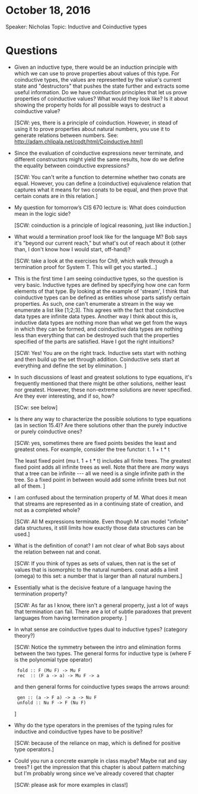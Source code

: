 # October 18, 2016

Speaker: Nicholas
Topic: Inductive and Coinductive types

# Questions

- Given an inductive type, there would be an induction principle with which we
  can use to prove properties about values of this type.
  For coinductive types, the values are represented by the value's current
  state and "destructors" that pushes the state further and extracts some
  useful information. Do we have coinduction principles that let us prove
  properties of coinductive values? What would they look like? Is it about
  showing the property holds for all possible ways to destruct a coinductive
  value?

  [SCW: yes, there is a principle of coinduction. However, in stead of using it
  to prove properties about natural numbers, you use it to generate relations
  between numbers.
  See: http://adam.chlipala.net/cpdt/html/Coinductive.html]

- Since the evaluation of coinductive expressions never terminate, and
  different constructors might yield the same results, how do we define the
  equality between coinductive expressions?

  [SCW: You can't write a function to determine whether two conats are equal.
  However, you can define a (coinductive) equivalence relation that captures
  what it means for two conats to be equal, and then prove that certain conats
  are in this relation.]
  
- My question for tomorrow’s CIS 670 lecture is: What does coinduction mean in
  the logic side?

  [SCW: coinduction is a principle of logical reasoning, just like induction.]

- What would a termination proof look like for the language M? Bob says it's
  "beyond our current reach," but what's out of reach about it (other than, I
  don't know how I would start, off-hand)?

  [SCW: take a look at the exercises for Ch9, which walk through a termination
  proof for System T. This will get you started...]

- This is the first time I am seeing coinductive types, so the question is
  very basic. Inductive types are defined by specifying how one can form
  elements of that type. By looking at the example of 'stream', I think that
  coinductive types can be defined as entities whose parts satisfy certain
  properties. As such, one can't enumerate a stream in the way we enumerate a
  list like [1;2;3]. This agrees with the fact that coinductive data types are
  infinite data types. Another way I think about this is, inductive data types
  are nothing more than what we get from the ways in which they can be formed,
  and coinductive data types are nothing less than everything that can be
  destroyed such that the properties specified of the parts are
  satisfied. Have I got the right intuitions?

  [SCW: Yes! You are on the right track. Inductive sets start with nothing and
  then build up the set through addition. Coinductive sets start at everything and
  define the set by elimination. ]

- In such discussions of least and greatest solutions to type equations, it's
  frequently mentioned that there might be other solutions, neither least nor
  greatest. However, these non-extreme solutions are never specified. Are they
  ever interesting, and if so, how?

  [SCw: see below]

- Is there any way to characterize the possible solutions to type equations
  (as in section 15.4)? Are there solutions other than the purely inductive or
  purely coinductive ones?

  [SCW: yes, sometimes there are fixed points besides the least and greatest
  ones. For example, consider the tree functor:
    t. 1 + t * t

  The least fixed point (mu t. 1 + t * t) includes all finite trees.  The
  greatest fixed point adds all infinite trees as well. Note that there are
  *many* ways that a tree can be infinite --- all we need is a single infinite
  path in the tree.  So a fixed point in between would add some infinite trees
  but not all of them.  ]

- I am confused about the termination property of M. What does it mean that
  streams are represented as in a continuing state of creation, and not as a
  completed whole?

  [SCW: All M expressions terminate. Even though M can model "infinite" data
  structures, it still limits how exactly those data structures can be used.]

- What is the definition of conat? I am not clear of what Bob says about the
  relation between nat and conat.

  [SCW: If you think of types as sets of values, then nat is the set of values
  that is isomorphic to the natural numbers.  conat adds a limit (omega) to
  this set: a number that is larger than all natural numbers.]

- Essentially what is the decisive feature of a language having the
  termination property?

  [SCW: As far as I know, there isn't a general property, just a lot of ways
   that termination can fail. There are a lot of subtle paradoxes that prevent
   languages from having termination property. ]

- In what sense are coinductive types dual to inductive types? (category
  theory?)

  [SCW: Notice the symmetry between the intro and elimination forms between
   the two types. The general forms for inductive type is (where F is the
	polynomial type operator)

       fold :: F (Mu F) -> Mu F
       rec  :: (F a -> a) -> Mu F -> a

  and then general forms for coinductive types swaps the arrows around:

       gen :: (a -> F a) -> a -> Nu F
       unfold :: Nu F -> F (Nu F)
  ]
  

- Why do the type operators in the premises of the typing rules for inductive
  and coinductive types have to be positive?

  [SCW: because of the reliance on map, which is defined for positive type
  operators.]

- Could you run a concrete example in class maybe? Maybe nat and say trees? I
  get the impression that this chapter is about pattern matching but I'm
  probably wrong since we've already covered that chapter

  [SCW: please ask for more examples in class!]
